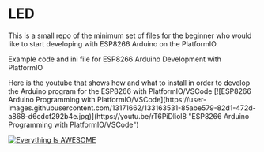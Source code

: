 # LED
<p>This is a small repo of the minimum set of files for the beginner who would like to start developing with ESP8266 Arduino on the PlatformIO.

<p>Example code and ini file for ESP8266 Arduino Development with PlatformIO 

<p>Here is the youtube that shows how and what to install in order to develop the Arduino program for the ESP8266 with PlatformIO/VSCode
[![ESP8266 Arduino Programming with PlatformIO/VSCode](https://user-images.githubusercontent.com/13171662/133163531-85abe579-82d1-472d-a868-d6cdcf292b4e.jpg)](https://youtu.be/rT6PiDliol8 "ESP8266 Arduino Programming with PlatformIO/VSCode")

  [![Everything Is AWESOME](https://user-images.githubusercontent.com/13171662/133163531-85abe579-82d1-472d-a868-d6cdcf292b4e.jpg)](https://www.youtube.com/watch?v=StTqXEQ2l-Y "Everything Is AWESOME")
